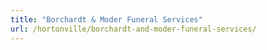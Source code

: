 ```yaml
---
title: "Borchardt & Moder Funeral Services"
url: /hortonville/borchardt-and-moder-funeral-services/
---
```

